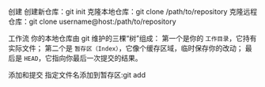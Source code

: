 
创建
创建新仓库：git init
克隆本地仓库：git clone /path/to/repository
克隆远程仓库：git clone username@host:/path/to/repository

工作流
你的本地仓库由 git 维护的三棵“树”组成：
第一个是你的 `工作目录`，它持有实际文件；
第二个是 `暂存区（Index）`，它像个缓存区域，临时保存你的改动；
最后是 `HEAD`，它指向你最后一次提交的结果。

添加和提交
指定文件名添加到暂存区:git add <filename>